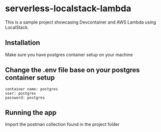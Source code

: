 # serverless-localstack-lambda

This is a sample project showcasing Devcontainer and AWS Lambda using LocalStack.

## Installation

Make sure you have postgres container setup on your machine

## Change the .env file base on your postgres container setup

```
container name: postgres
user: postgres
password: postgres
```

## Running the app

Import the postman collection found in the project folder